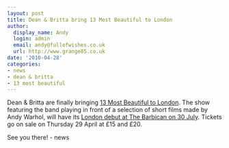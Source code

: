 ```yaml
---
layout: post
title: Dean & Britta bring 13 Most Beautiful to London
author:
  display_name: Andy
  login: admin
  email: andy@fullofwishes.co.uk
  url: http://www.grange85.co.uk
date: '2010-04-28'
categories:
- news
- dean & britta
- 13 most beautiful
---
```

<div>Dean & Britta are finally bringing <a href="http://www.barbican.org.uk/music/event-detail.asp?ID=10741" target="_blank">13 Most Beautiful to London</a>. The show featuring the band playing in front of a selection of short films made by Andy Warhol, will have its <a href="http://www.barbican.org.uk/music/event-detail.asp?ID=10741" target="_blank">London debut at The Barbican on 30 July</a>. Tickets go on sale on Thursday 29 April at £15 and £20.
<p /> <figure class="caption "><figcaption class="caption-text"></figcaption></figure>
<p />See you there!
- news
</p></div>
